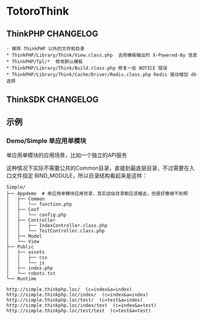 # TotoroThink

## ThinkPHP CHANGELOG

```
- 移除 ThinkPHP 以外的文件和目录
* ThinkPHP/Library/Think/View.class.php  去除模板输出时 X-Powered-By 信息
* ThinkPHP/Tpl/*  修改默认模板
* ThinkPHP/Library/Think/Build.class.php 修复一处 NOTICE 错误
* ThinkPHP/Library/Think/Cache/Driver/Redis.class.php Redis 驱动增加 db 选择
```

## ThinkSDK CHANGELOG

## 示例

### Demo/Simple 单应用单模块

单应用单模块的应用场景，比如一个独立的API服务

这种情况下实际不需要公共的Common目录，直接到最底层目录，不过需要在入口文件指定 BIND_MODULE，所以目录结构看起来是这样：

```
Simple/
├── Appdemo  # 单应用单模块应用目录，其实这级目录都应该略去，但是好像做不到啊
│   ├── Common
│   │   └── function.php
│   ├── Conf
│   │   └── config.php
│   ├── Controller
│   │   ├── IndexController.class.php
│   │   └── TestController.class.php
│   ├── Model
│   └── View
├── Public
│   ├── assets
│   │   ├── css
│   │   └── js
│   ├── index.php
│   └── robots.txt
└── Runtime
```

```
http://simple.thinkphp.loc/  (c=index&a=index)
http://simple.thinkphp.loc/index/  (c=index&a=index)
http://simple.thinkphp.loc/test/  (c=test&a=index)
http://simple.thinkphp.loc/index/test  (c=index&a=test)
http://simple.thinkphp.loc/test/test  (c=test&a=test)
```